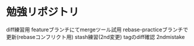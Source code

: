 # 勉強リポジトリ
diff練習用
featureブランチにてmergeツール試用
rebase-practiceブランチで更新(rebaseコンフリクト用)
stash練習(2nd変更)
tagのdiff確認
2ndmistake

